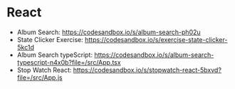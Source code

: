 # React
- Album Search: https://codesandbox.io/s/album-search-ph02u
- State Clicker Exercise: https://codesandbox.io/s/exercise-state-clicker-5kc1d
- Album Search typeScript: https://codesandbox.io/s/album-search-typescript-n4x0b?file=/src/App.tsx
- Stop Watch React: https://codesandbox.io/s/stopwatch-react-5bxvd?file=/src/App.js